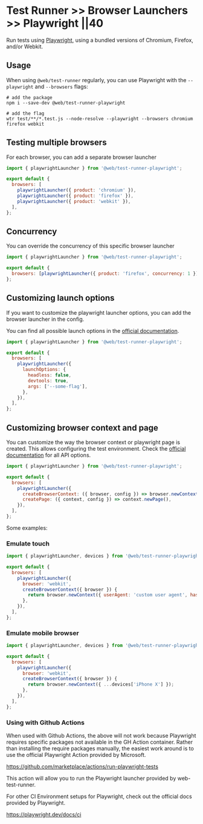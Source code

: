 # Test Runner >> Browser Launchers >> Playwright ||40

Run tests using [Playwright](https://www.npmjs.com/package/playwright), using a bundled versions of Chromium, Firefox, and/or Webkit.

## Usage

When using `@web/test-runner` regularly, you can use Playwright with the `--playwright` and `--browsers` flags:

```
# add the package
npm i --save-dev @web/test-runner-playwright

# add the flag
wtr test/**/*.test.js --node-resolve --playwright --browsers chromium firefox webkit
```

## Testing multiple browsers

For each browser, you can add a separate browser launcher

```js
import { playwrightLauncher } from '@web/test-runner-playwright';

export default {
  browsers: [
    playwrightLauncher({ product: 'chromium' }),
    playwrightLauncher({ product: 'firefox' }),
    playwrightLauncher({ product: 'webkit' }),
  ],
};
```

## Concurrency

You can override the concurrency of this specific browser launcher

```js
import { playwrightLauncher } from '@web/test-runner-playwright';

export default {
  browsers: [playwrightLauncher({ product: 'firefox', concurrency: 1 })],
};
```

## Customizing launch options

If you want to customize the playwright launcher options, you can add the browser launcher in the config.

You can find all possible launch options in the [official documentation](https://playwright.dev/docs/api/class-browsertype#browsertypelaunchoptions).

```js
import { playwrightLauncher } from '@web/test-runner-playwright';

export default {
  browsers: [
    playwrightLauncher({
      launchOptions: {
        headless: false,
        devtools: true,
        args: ['--some-flag'],
      },
    }),
  ],
};
```

## Customizing browser context and page

You can customize the way the browser context or playwright page is created. This allows configuring the test environment. Check the [official documentation](https://playwright.dev/docs/api/class-playwright) for all API options.

```js
import { playwrightLauncher } from '@web/test-runner-playwright';

export default {
  browsers: [
    playwrightLauncher({
      createBrowserContext: ({ browser, config }) => browser.newContext(),
      createPage: ({ context, config }) => context.newPage(),
    }),
  ],
};
```

Some examples:

### Emulate touch

```js
import { playwrightLauncher, devices } from '@web/test-runner-playwright';

export default {
  browsers: [
    playwrightLauncher({
      browser: 'webkit',
      createBrowserContext({ browser }) {
        return browser.newContext({ userAgent: 'custom user agent', hasTouch: true });
      },
    }),
  ],
};
```

### Emulate mobile browser

```js
import { playwrightLauncher, devices } from '@web/test-runner-playwright';

export default {
  browsers: [
    playwrightLauncher({
      browser: 'webkit',
      createBrowserContext({ browser }) {
        return browser.newContext({ ...devices['iPhone X'] });
      },
    }),
  ],
};
```

### Using with Github Actions

When used with Github Actions, the above will not work because Playwright requires
specific packages not available in the GH Action container. Rather than installing
the require packages manually, the easiest work around is to use
the official Playwright Action provided by Microsoft.

https://github.com/marketplace/actions/run-playwright-tests

This action will allow you to run the Playwright launcher provided by web-test-runner.

For other CI Environment setups for Playwright, check out the official docs provided by Playwright.

https://playwright.dev/docs/ci
